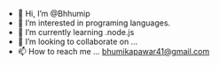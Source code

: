 - 👋 Hi, I’m @Bhhumip
- 👀 I’m interested in programing languages.
- 🌱 I’m currently learning .node.js
- 💞️ I’m looking to collaborate on ...
- 📫 How to reach me ... bhumikapawar41@gmail.com

<!---
Bhhumip/Bhhumip is a ✨ special ✨ repository because its `README.md` (this file) appears on your GitHub profile.
You can click the Preview link to take a look at your changes.
--->
